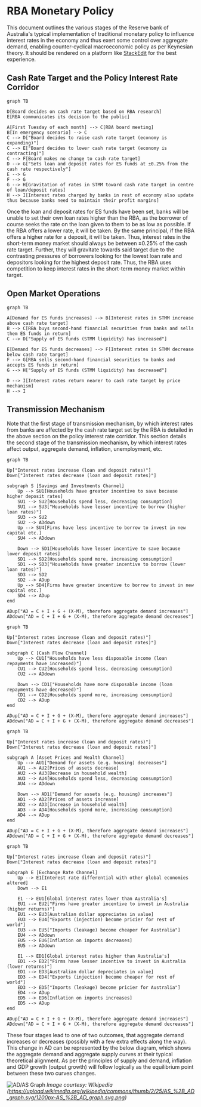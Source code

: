 

# RBA Monetary Policy

This document outlines the various stages of the Reserve bank of Australia's typical implementation of traditional monetary policy to influence interest rates in the economy and thus exert some control over aggregate demand, enabling counter-cyclical macroeconomic policy as per Keynesian theory. It should be rendered on a platform like [StackEdit](https://stackedit.io) for the best experience.

## Cash Rate Target and the Policy Interest Rate Corridor

```mermaid
graph TB

D[Board decides on cash rate target based on RBA research]
E[RBA communicates its decision to the public]

A[First Tuesday of each month] --> C[RBA board meeting]
B[In emergency scenario] --> C
C --> D["Board decides to raise cash rate target (economy is expanding)"]
C --> E["Board decides to lower cash rate target (economy is contracting)"]
C --> F[Board makes no change to cash rate target]
D --> G["Sets loan and deposit rates for ES funds at ±0.25% from the cash rate respectively"]
E --> G
F --> G
G --> H[Gravitation of rates in STMM toward cash rate target in centre of loan/deposit rates]
H --> I[Interest rates charged by banks in rest of economy also update thus because banks need to maintain their profit margins]
```

Once the loan and deposit rates for ES funds have been set, banks will be unable to set their own loan rates higher than the RBA, as the borrower of course seeks the rate on the loan given to them to be as low as possible. If the RBA offers a lower rate, it will be taken. By the same principal, if the RBA offers a higher rate for a deposit, it will be taken. Thus, interest rates in the short-term money market should always be between ±0.25% of the cash rate target. Further, they will gravitate towards said target due to the contrasting pressures of borrowers looking for the lowest loan rate and depositors looking for the highest deposit rate. Thus, the RBA uses competition to keep interest rates in the short-term money market within target.

## Open Market Operations

```mermaid
graph TB

A[Demand for ES funds increases] --> B[Interest rates in STMM increase above cash rate target]
B --> C[RBA buys second-hand financial securities from banks and sells them ES funds in return]
C --> D["Supply of ES funds (STMM liquidity) has increased"]

E[Demand for ES funds decreases] --> F[Interest rates in STMM decrease below cash rate target]
F --> G[RBA sells second-hand financial securities to banks and accepts ES funds in return]
G --> H["Supply of ES funds (STMM liquidity) has decreased"]

D --> I[Interest rates return nearer to cash rate target by price mechanism]
H --> I
```

## Transmission Mechanism

Note that the first stage of transmission mechanism, by which interest rates from banks are affected by the cash rate target set by the RBA is detailed in the above section on the policy interest rate corridor. This section details the second stage of the transmission mechanism, by which interest rates affect output, aggregate demand, inflation, unemployment, etc.

```mermaid
graph TB

Up["Interest rates increase (loan and deposit rates)"]
Down["Interest rates decrease (loan and deposit rates)"]

subgraph S [Savings and Investments Channel]
	Up --> SU1[Households have greater incentive to save because higher deposit rates]
	SU1 --> SU2[Households spend less, decreasing consumption]
	SU1 --> SU3["Households have lesser incentive to borrow (higher loan rates)"]
	SU3 --> SU2
	SU2 --> ADdown
	Up --> SU4[Firms have less incentive to borrow to invest in new capital etc.]
	SU4 --> ADdown

	Down --> SD1[Households have lesser incentive to save because lower deposit rates]
	SD1 --> SD2[Households spend more, increasing consumption]
	SD1 --> SD3["Households have greater incentive to borrow (lower loan rates)"]
	SD3 --> SD2
	SD2 --> ADup
	Up --> SD4[Firms have greater incentive to borrow to invest in new capital etc.]
	SD4 --> ADup
end

ADup["AD = C + I + G + (X-M), therefore aggregate demand increases"]
ADdown["AD = C + I + G + (X-M), therefore aggregate demand decreases"]
```

```mermaid
graph TB

Up["Interest rates increase (loan and deposit rates)"]
Down["Interest rates decrease (loan and deposit rates)"]

subgraph C [Cash Flow Channel]
	Up --> CU1["Households have less disposable income (loan repayments have increased)"]
	CU1 --> CU2[Households spend less, decreasing consumption]
	CU2 --> ADdown

	Down --> CD1["Households have more disposable income (loan repayments have decreased)"]
	CD1 --> CD2[Households spend more, increasing consumption]
	CD2 --> ADup
end

ADup["AD = C + I + G + (X-M), therefore aggregate demand increases"]
ADdown["AD = C + I + G + (X-M), therefore aggregate demand decreases"]
```

```mermaid
graph TB

Up["Interest rates increase (loan and deposit rates)"]
Down["Interest rates decrease (loan and deposit rates)"]

subgraph A [Asset Prices and Wealth Channel]
	Up --> AU1["Demand for assets (e.g. housing) decreases"]
	AU1 --> AU2[Prices of assets decrease]
	AU2 --> AU3[Decrease in household wealth]
	AU3 --> AU4[Households spend less, decreasing consumption]
	AU4 --> ADdown

	Down --> AD1["Demand for assets (e.g. housing) increases"]
	AD1 --> AD2[Prices of assets increase]
	AD2 --> AD3[Increase in household wealth]
	AD3 --> AD4[Households spend more, increasing consumption]
	AD4 --> ADup
end

ADup["AD = C + I + G + (X-M), therefore aggregate demand increases"]
ADdown["AD = C + I + G + (X-M), therefore aggregate demand decreases"]
```

```mermaid
graph TB

Up["Interest rates increase (loan and deposit rates)"]
Down["Interest rates decrease (loan and deposit rates)"]

subgraph E [Exchange Rate Channel]
	Up --> E1[Interest rate differential with other global economies altered]
	Down --> E1
	
	E1 --> EU1[Global interest rates lower than Australia's]
	EU1 --> EU2["Firms have greater incentive to invest in Australia (higher returns)"]
	EU1 --> EU3[Australian dollar appreciates in value]
	EU3 --> EU4["Exports (injection) become pricier for rest of world"]
	EU3 --> EU5["Imports (leakage) become cheaper for Australia"]
	EU4 --> ADdown
	EU5 --> EU6[Inflation on imports decreases]
	EU5 --> ADdown

	E1 --> ED1[Global interest rates higher than Australia's]
	ED1 --> ED2["Firms have lesser incentive to invest in Australia (lower returns)"]
	ED1 --> ED3[Australian dollar depreciates in value]
	ED3 --> ED4["Exports (injection) become cheaper for rest of world"]
	ED3 --> ED5["Imports (leakage) become pricier for Australia"]
	ED4 --> ADup
	ED5 --> ED6[Inflation on imports increases]
	ED5 --> ADup
end

ADup["AD = C + I + G + (X-M), therefore aggregate demand increases"]
ADdown["AD = C + I + G + (X-M), therefore aggregate demand decreases"]
```

These four stages lead to one of two outcomes, that aggregate demand increases or decreases (possibly with a few extra effects along the way). This change in AD can be represented by the below diagram, which shows the aggregate demand and aggregate supply curves at their typical theoretical alignment. As per the principles of supply and demand, inflation and GDP growth (output growth) will follow logically as the equilibrium point between these two curves changes.

![AD/AS Graph](https://upload.wikimedia.org/wikipedia/commons/thumb/2/25/AS_+_AD_graph.svg/1200px-AS_+_AD_graph.svg.png)
*Image courtesy: Wikipedia (https://upload.wikimedia.org/wikipedia/commons/thumb/2/25/AS_%2B_AD_graph.svg/1200px-AS_%2B_AD_graph.svg.png)*
